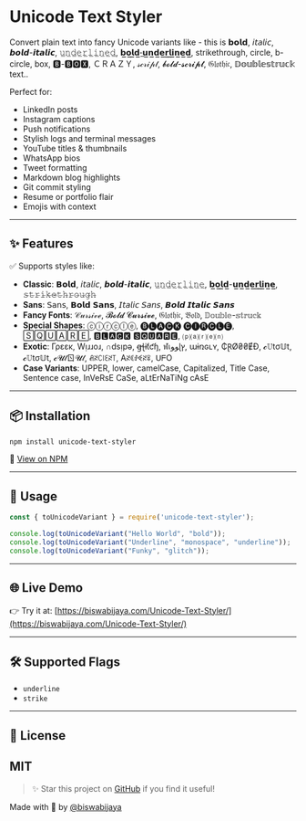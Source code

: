 # Unicode Text Styler

Convert plain text into fancy Unicode variants like - this is 𝗯𝗼𝗹𝗱, 𝘪𝘵𝘢𝘭𝘪𝘤, 𝙗𝙤𝙡𝙙-𝙞𝙩𝙖𝙡𝙞𝙘, 𝚞̲𝚗̲𝚍̲𝚎̲𝚛̲𝚕̲𝚒̲𝚗̲𝚎̲𝚍̲, 𝗯̲𝗼̲𝗹̲𝗱̲-̲𝘂̲𝗻̲𝗱̲𝗲̲𝗿̲𝗹̲𝗶̲𝗻̲𝗲̲𝗱̲, strikethrough, circle, b-circle, box, 🅱-🅱🅾🆇, ＣＲＡＺＹ, 𝓈𝒸𝓇𝒾𝓅𝓉, 𝓫𝓸𝓵𝓭-𝓼𝓬𝓻𝓲𝓹𝓽, 𝔊𝔩𝔬𝔱𝔥𝔦𝔠, 𝔻𝕠𝕦𝕓𝕝𝕖𝕤𝕥𝕣𝕦𝕔𝕜 text..

Perfect for:
- LinkedIn posts
- Instagram captions
- Push notifications
- Stylish logs and terminal messages
- YouTube titles & thumbnails
- WhatsApp bios
- Tweet formatting
- Markdown blog highlights
- Git commit styling
- Resume or portfolio flair
- Emojis with context

---

## ✨ Features

✅ Supports styles like:
- **Classic**: 𝗕𝗼𝗹𝗱, 𝘪𝘵𝘢𝘭𝘪𝘤, 𝙗𝙤𝙡𝙙-𝙞𝙩𝙖𝙡𝙞𝙘, 𝚞̲𝚗̲𝚍̲𝚎̲𝚛̲𝚕̲𝚒̲𝚗̲𝚎̲, 𝗯̲𝗼̲𝗹̲𝗱̲-𝘂̲𝗻̲𝗱̲𝗲̲𝗿̲𝗹̲𝗶̲𝗻̲𝗲̲, 𝚜̶𝚝̶𝚛̶𝚒̶𝚔̶𝚎̶𝚝̶𝚑̶𝚛̶𝚘̶𝚞̶𝚐̶𝚑̶
- **Sans**: 𝖲𝖺𝗇𝗌, 𝗕𝗼𝗹𝗱 𝗦𝗮𝗻𝘀, 𝘐𝘵𝘢𝘭𝘪𝘤 𝘚𝘢𝘯𝘴, 𝘽𝙤𝙡𝙙 𝙄𝙩𝙖𝙡𝙞𝙘 𝙎𝙖𝙣𝙨
- **Fancy Fonts**: 𝒞𝓊𝓇𝓈𝒾𝓋ℯ, 𝓑𝓸𝓵𝓭 𝓒𝓾𝓻𝓼𝓲𝓿𝓮, 𝔊𝔩𝔬𝔱𝔥𝔦𝔠, 𝔅𝔬𝔩𝔡, 𝔻𝕠𝕦𝕓𝕝𝕖-𝕤𝕥𝕣𝕦𝕔𝕜
- **Special Shapes**: ⓒⓘⓡⓒⓛⓔ, 🅑🅛🅐🅒🅚 🅒🅘🅡🅒🅛🅔, 🅂🅀🅄🄰🅁🄴, 🅱🅻🅰🅲🅺 🆂🆀🆄🅰🆁🅴, ⒫⒜⒭⒠⒩
- **Exotic**: Γρεεκ, Wᴉɹɹoɹ, ∩dsᴉpǝ, ꞡꞎɨƭƈɧ, ฬเﻮﻮɭץ, աɨռɢʟʏ, ₵ⱤØ₴₴ɆĐ, 𝓬𝕌tσ𝕌t, 𝓬𝕌tσ𝕌t, 𝓬𝓤𝓉ㄖ𝓤𝓉, ꋬꋊꉔ꒐ꏂꋊ꓄, Aꋊꀯꂑꈼꋊꋖ, ᑌᖴO
- **Case Variants**: UPPER, lower, camelCase, Capitalized, Title Case, Sentence case, InVeRsE CaSe, aLtErNaTiNg cAsE

---

## 📦 Installation

```bash
npm install unicode-text-styler
```

🔗 [View on NPM](https://www.npmjs.com/package/unicode-text-styler)

---

## 🧪 Usage

```js
const { toUnicodeVariant } = require('unicode-text-styler');

console.log(toUnicodeVariant("Hello World", "bold"));
console.log(toUnicodeVariant("Underline", "monospace", "underline"));
console.log(toUnicodeVariant("Funky", "glitch"));
```

---

## 🌐 Live Demo
👉 Try it at: [https://biswabijaya.com/Unicode-Text-Styler/](https://biswabijaya.com/Unicode-Text-Styler/)

---

## 🛠 Supported Flags
- `underline`
- `strike`

---

## 📖 License
MIT
---

> ✨ Star this project on [GitHub](https://github.com/biswabijaya/Unicode-Text-Styler) if you find it useful!

Made with 💖 by [@biswabijaya](https://github.com/biswabijaya)
